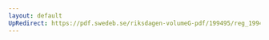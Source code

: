 ```yaml
---
layout: default
UpRedirect: https://pdf.swedeb.se/riksdagen-volumeG-pdf/199495/reg_199495/reg_199495_0133.pdf
---
```

